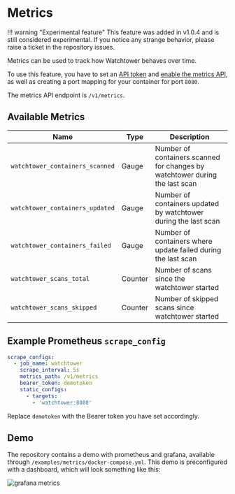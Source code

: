 # Metrics

!!! warning "Experimental feature"
    This feature was added in v1.0.4 and is still considered experimental. If you notice any strange behavior, please raise
    a ticket in the repository issues.

Metrics can be used to track how Watchtower behaves over time.

To use this feature, you have to set an [API token](arguments.md#http_api_token) and [enable the metrics API](arguments.md#http_api_metrics),
as well as creating a port mapping for your container for port `8080`.

The metrics API endpoint is `/v1/metrics`.

## Available Metrics

| Name                            | Type    | Description                                                                 |
| ------------------------------- | ------- | --------------------------------------------------------------------------- |
| `watchtower_containers_scanned` | Gauge   | Number of containers scanned for changes by watchtower during the last scan |
| `watchtower_containers_updated` | Gauge   | Number of containers updated by watchtower during the last scan             |
| `watchtower_containers_failed`  | Gauge   | Number of containers where update failed during the last scan               |
| `watchtower_scans_total`        | Counter | Number of scans since the watchtower started                                |
| `watchtower_scans_skipped`      | Counter | Number of skipped scans since watchtower started                            |

## Example Prometheus `scrape_config`

```yaml
scrape_configs:
  - job_name: watchtower
    scrape_interval: 5s
    metrics_path: /v1/metrics
    bearer_token: demotoken
    static_configs:
      - targets:
        - 'watchtower:8080'
```

Replace `demotoken` with the Bearer token you have set accordingly.

## Demo

The repository contains a demo with prometheus and grafana, available through `/examples/metrics/docker-compose.yml`. This demo
is preconfigured with a dashboard, which will look something like this:

![grafana metrics](assets/grafana-dashboard.png)
